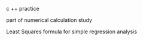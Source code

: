 c ++ practice 

part of numerical calculation study

Least Squares formula for simple regression analysis
